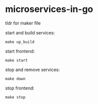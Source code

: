 # microservices-in-go

tldr for maker file

start and build services:
```
make up_build
```

start frontend:
```
make start
```

stop and remove services:
```
make down
```

stop frontend:
```
make stop
```
